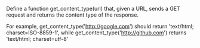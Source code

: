 Define a function get_content_type(url) that, given a URL, sends a GET request and returns the content type of the response.

For example, get_content_type('http://google.com') should return 'text/html; charset=ISO-8859-1', while get_content_type('http://github.com') returns 'text/html; charset=utf-8'